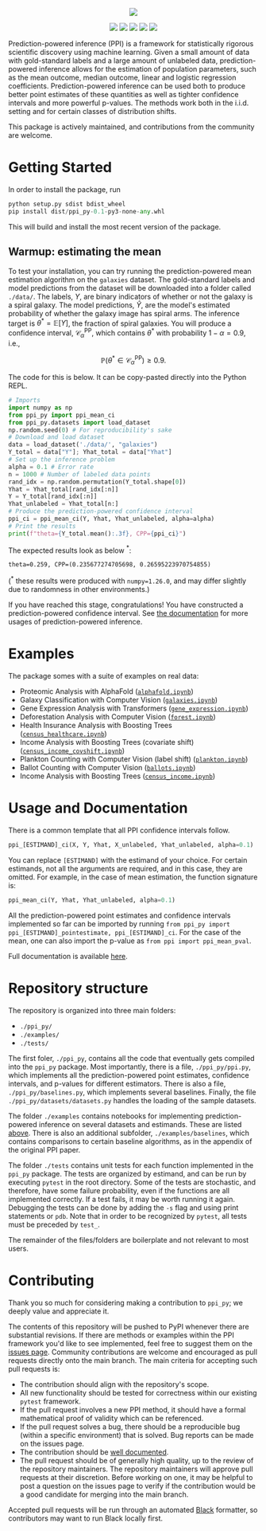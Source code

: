 <p align="center">
    <img src="./assets/ppi.svg?maxAge=2592000"/>
</p>
<p align="center">
    <a style="text-decoration:none !important;" href="https://arxiv.org/abs/2301.09633" alt="arXiv"><img src="https://img.shields.io/badge/paper-arXiv-red" /></a>
    <a style="text-decoration:none !important;" href="./" alt="package management"> <img src="https://img.shields.io/badge/pip-package-blue" /></a>
    <a style="text-decoration:none !important;" href="https://ppi-py.readthedocs.io/en/latest/" alt="documentation"> <img src="https://img.shields.io/badge/API-docs-34B167" /></a>
    <a style="text-decoration:none !important;" href="https://opensource.org/licenses/MIT" alt="License"><img src="https://img.shields.io/badge/license-MIT-750014" /></a>
    <a style="text-decoration:none !important;" href="http://hits.dwyl.com/aangelopoulos/ppi_py" alt="hits"><img src="https://hits.dwyl.com/aangelopoulos/ppi_py.svg?style=flat-square" /></a>
</p>

Prediction-powered inference (PPI) is a framework for statistically rigorous scientific discovery using machine learning.
Given a small amount of data with gold-standard labels and a large amount of unlabeled data, prediction-powered inference allows for the estimation of population parameters, such as the mean outcome, median outcome, linear and logistic regression coefficients.
Prediction-powered inference can be used both to produce better point estimates of these quantities as well as tighter confidence intervals and more powerful p-values.
The methods work both in the i.i.d. setting and for certain classes of distribution shifts.

This package is actively maintained, and contributions from the community are welcome.

# Getting Started 
In order to install the package, run 
```python
python setup.py sdist bdist_wheel
pip install dist/ppi_py-0.1-py3-none-any.whl
```
This will build and install the most recent version of the package.

## Warmup: estimating the mean

To test your installation, you can try running the prediction-powered mean estimation algorithm on the ```galaxies``` dataset.
The gold-standard labels and model predictions from the dataset will be downloaded into a folder called `./data/`.
The labels, $Y$, are binary indicators of whether or not the galaxy is a spiral galaxy.
The model predictions, $\hat{Y}$, are the model's estimated probability of whether the galaxy image has spiral arms.
The inference target is $\theta^* = \mathbb{E}[Y]$, the fraction of spiral galaxies.
You will produce a confidence interval, $\mathcal{C}^{\mathrm{PP}}_\alpha$, which contains $\theta^*$ with probability $1-\alpha=0.9$, i.e.,
```math
    \mathbb{P}\left( \theta^* \in \mathcal{C}^{\mathrm{PP}}_\alpha\right) \geq 0.9.
```

The code for this is below. It can be copy-pasted directly into the Python REPL.
```python
# Imports
import numpy as np
from ppi_py import ppi_mean_ci
from ppi_py.datasets import load_dataset
np.random.seed(0) # For reproducibility's sake
# Download and load dataset
data = load_dataset('./data/', "galaxies")
Y_total = data["Y"]; Yhat_total = data["Yhat"]
# Set up the inference problem
alpha = 0.1 # Error rate
n = 1000 # Number of labeled data points
rand_idx = np.random.permutation(Y_total.shape[0])
Yhat = Yhat_total[rand_idx[:n]]
Y = Y_total[rand_idx[:n]]
Yhat_unlabeled = Yhat_total[n:]
# Produce the prediction-powered confidence interval
ppi_ci = ppi_mean_ci(Y, Yhat, Yhat_unlabeled, alpha=alpha)
# Print the results
print(f"theta={Y_total.mean():.3f}, CPP={ppi_ci}")
```

The expected results look as below $^*$: 
```
theta=0.259, CPP=(0.235677274705698, 0.26595223970754855)
```
($^*$ these results were produced with ```numpy=1.26.0```, and may differ slightly due to randomness in other environments.)

If you have reached this stage, congratulations! You have constructed a prediction-powered confidence interval.
See [the documentation](https://ppi-py.readthedocs.io/en/latest/) for more usages of prediction-powered inference.

# Examples

The package somes with a suite of examples on real data:
- Proteomic Analysis with AlphaFold ([```alphafold.ipynb```](https://github.com/aangelopoulos/ppi_py/blob/main/examples/alphafold.ipynb))
- Galaxy Classification with Computer Vision ([```galaxies.ipynb```](https://github.com/aangelopoulos/ppi_py/blob/main/examples/galaxies.ipynb))
- Gene Expression Analysis with Transformers ([```gene_expression.ipynb```](https://github.com/aangelopoulos/ppi_py/blob/main/examples/gene_expression.ipynb))
- Deforestation Analysis with Computer Vision ([```forest.ipynb```](https://github.com/aangelopoulos/ppi_py/blob/main/examples/forest.ipynb))
- Health Insurance Analysis with Boosting Trees ([```census_healthcare.ipynb```](https://github.com/aangelopoulos/ppi_py/blob/main/examples/census_healthcare.ipynb))
- Income Analysis with Boosting Trees (covariate shift) ([```census_income_covshift.ipynb```](https://github.com/aangelopoulos/ppi_py/blob/main/examples/census_income_covshift.ipynb))
- Plankton Counting with Computer Vision (label shift) ([```plankton.ipynb```](https://github.com/aangelopoulos/ppi_py/blob/main/examples/plankton.ipynb))
- Ballot Counting with Computer Vision ([```ballots.ipynb```](https://github.com/aangelopoulos/ppi_py/blob/main/examples/ballots.ipynb))
- Income Analysis with Boosting Trees ([```census_income.ipynb```](https://github.com/aangelopoulos/ppi_py/blob/main/examples/census_income.ipynb))

# Usage and Documentation
There is a common template that all PPI confidence intervals follow.

```python
ppi_[ESTIMAND]_ci(X, Y, Yhat, X_unlabeled, Yhat_unlabeled, alpha=0.1)
```

You can replace ```[ESTIMAND]``` with the estimand of your choice. For certain estimands, not all the arguments are required, and in this case, they are omitted. For example, in the case of mean estimation, the function signature is:
```python
ppi_mean_ci(Y, Yhat, Yhat_unlabeled, alpha=0.1)
```

All the prediction-powered point estimates and confidence intervals implemented so far can be imported by running ```from ppi_py import ppi_[ESTIMAND]_pointestimate, ppi_[ESTIMAND]_ci```. For the case of the mean, one can also import the p-value as ```from ppi import ppi_mean_pval```.

Full documentation is available [here](https://ppi-py.readthedocs.io/en/latest/).

# Repository structure
The repository is organized into three main folders:

- ```./ppi_py/```
- ```./examples/```
- ```./tests/```

The first foler, ```./ppi_py```, contains all the code that eventually gets compiled into the ```ppi_py``` package. Most importantly, there is a file, ```./ppi_py/ppi.py```, which implements all the prediction-powered point estimates, confidence intervals, and p-values for different estimators.
There is also a file, ```./ppi_py/baselines.py```, which implements several baselines.
Finally, the file ```./ppi_py/datasets/datasets.py``` handles the loading of the sample datasets.

The folder ```./examples``` contains notebooks for implementing prediction-powered inference on several datasets and estimands. These are listed [above](https://github.com/aangelopoulos/ppi_py/tree/main#examples). There is also an additional subfolder, ```./examples/baselines```, which contains comparisons to certain baseline algorithms, as in the appendix of the original PPI paper.

The folder ```./tests``` contains unit tests for each function implemented in the ```ppi_py``` package. The tests are organized by estimand, and can be run by executing ```pytest``` in the root directory. Some of the tests are stochastic, and therefore, have some failure probability, even if the functions are all implemented correctly. If a test fails, it may be worth running it again. Debugging the tests can be done by adding the ```-s``` flag and using print statements or ```pdb```. Note that in order to be recognized by ```pytest```, all tests must be preceded by ```test_```.

The remainder of the files/folders are boilerplate and not relevant to most users.

# Contributing
Thank you so much for considering making a contribution to ```ppi_py```; we deeply value and appreciate it.

The contents of this repository will be pushed to PyPI whenever there are substantial revisions. If there are methods or examples within the PPI framework you'd like to see implemented, feel free to suggest them on the [issues page](https://github.com/aangelopoulos/ppi_py/issues). Community contributions are welcome and encouraged as pull requests directly onto the main branch. The main criteria for accepting such pull requests is:
- The contribution should align with the repository's scope.
- All new functionality should be tested for correctness within our existing ```pytest``` framework. 
- If the pull request involves a new PPI method, it should have a formal mathematical proof of validity which can be referenced.
- If the pull request solves a bug, there should be a reproducible bug (within a specific environment) that is solved. Bug reports can be made on the issues page.
- The contribution should be [well documented](https://cookbook.openai.com/what_makes_documentation_good).
- The pull request should be of generally high quality, up to the review of the repository maintainers. 
The repository maintainers will approve pull requests at their discretion. Before working on one, it may be helpful to post a question on the issues page to verify if the contribution would be a good candidate for merging into the main branch.

Accepted pull requests will be run through an automated [Black](https://black.readthedocs.io/en/stable/) formatter, so contributors may want to run Black locally first.
